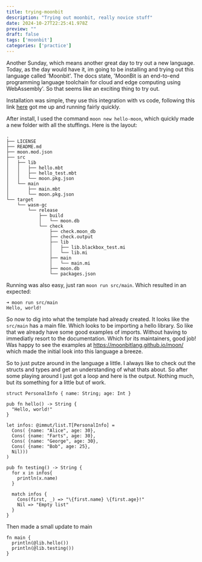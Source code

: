 ```yaml
---
title: trying-moonbit
description: "Trying out moonbit, really novice stuff"
date: 2024-10-27T22:25:41.978Z
preview: ""
draft: false
tags: ['moonbit']
categories: ['practice']
---
```


Another Sunday, which means another great day to try out a new language. Today, as the day would have it, im going to be installing and trying out this language called 'Moonbit'. The docs state, 'MoonBit is an end-to-end programming language toolchain for cloud and edge computing using WebAssembly'. So that seems like an exciting thing to try out.

Installation was simple, they use this integration with vs code, following this link [here](https://www.moonbitlang.com/download/) got me up and running fairly quickly. 

After install, I used the command `moon new hello-moon`, which quickly made a new folder with all the stuffings. Here is the layout:

```
.
├── LICENSE
├── README.md
├── moon.mod.json
├── src
│   ├── lib
│   │   ├── hello.mbt
│   │   ├── hello_test.mbt
│   │   └── moon.pkg.json
│   └── main
│       ├── main.mbt
│       └── moon.pkg.json
└── target
    └── wasm-gc
        └── release
            ├── build
            │   └── moon.db
            └── check
                ├── check.moon_db
                ├── check.output
                ├── lib
                │   ├── lib.blackbox_test.mi
                │   └── lib.mi
                ├── main
                │   └── main.mi
                ├── moon.db
                └── packages.json
```

Running was also easy, just ran `moon run src/main`. Which resulted in an expected:
```
➜ moon run src/main
Hello, world!
```

So now to dig into what the template had already created. It looks like the `src/main` has a main file. Which looks to be importing a hello library. So like that we already have some good examples of imports. Without having to immediatly resort to the documentation. Which for its maintainers, good job! Was happy to see the examples at https://moonbitlang.github.io/moon/ which made the initial look into this language a breeze.

So to just putze around in the language a little. I always like to check out the structs and types and get an understanding of what thats about. So after some playing around I just got a loop and here is the output. Nothing much, but its something for a little but of work.

```
struct PersonalInfo { name: String; age: Int }

pub fn hello() -> String {
  "Hello, world!"
}

let infos: @immut/list.T[PersonalInfo] = 
  Cons( {name: "Alice", age: 30},  
  Cons( {name: "Farts", age: 30},
  Cons( {name: "George", age: 30},
  Cons( {name: "Bob", age: 25}, 
  Nil)))
)

pub fn testing() -> String {
  for x in infos{
    println(x.name)
  }

  match infos {
    Cons(first, _) => "\{first.name} \{first.age}!"
    Nil => "Empty list"
  }
}
```

Then made a small update to main

```
fn main {
  println(@lib.hello())
  println(@lib.testing())
}
```